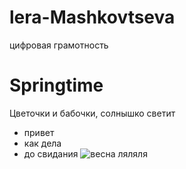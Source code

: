 # lera-Mashkovtseva
цифровая грамотность 
# Springtime
Цветочки и бабочки, солнышко светит 
* привет
* как дела 
* до свидания
![весна ляляля](https://cdn1.img.sputnik-georgia.com/images/23050/24/230502428.jpg "Веснаа" )
